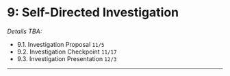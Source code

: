 # 9: Self-Directed Investigation

*Details TBA:*

* 9.1. Investigation Proposal `11/5`
* 9.2. Investigation Checkpoint `11/17`
* 9.3. Investigation Presentation `12/3`


---